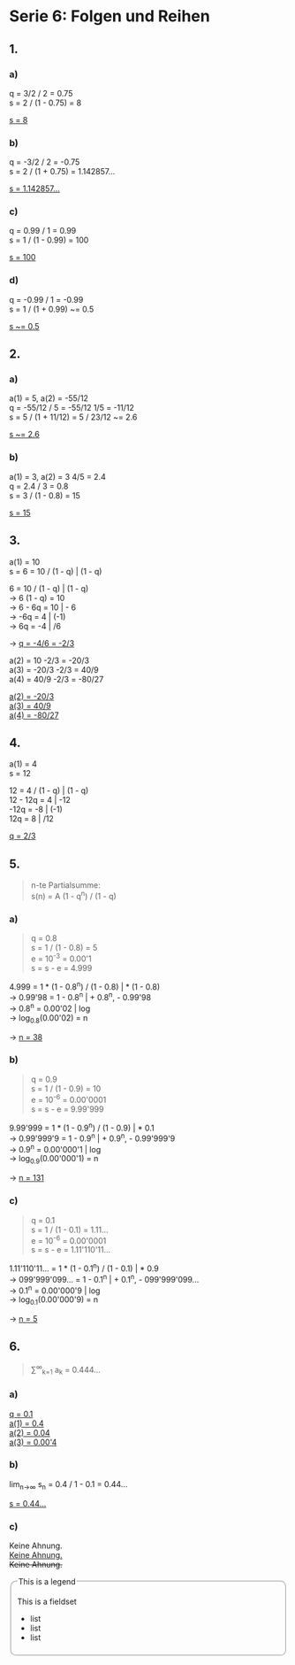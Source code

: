 # Serie 6: Folgen und Reihen

## 1.

### a)

q = 3/2 / 2 = 0.75\
s = 2  / (1 - 0.75) = 8

<ins>s = 8</ins>

### b)

q = -3/2 / 2 = -0.75\
s = 2 / (1 + 0.75) = 1.142857...

<ins>s = 1.142857...</ins>

### c)

q = 0.99 / 1 = 0.99\
s = 1 / (1 - 0.99) = 100

<ins>s = 100</ins>

### d)

q = -0.99 / 1 = -0.99\
s = 1 / (1 + 0.99) ~= 0.5

<ins>s ~= 0.5</ins>

## 2.

### a)

a(1) = 5, a(2) = -55/12\
q = -55/12 / 5 = -55/12  1/5 = -11/12\
s = 5 / (1 + 11/12) = 5 / 23/12 ~= 2.6

<ins>s ~= 2.6</ins>

### b)

a(1) = 3, a(2) = 3  4/5 = 2.4\
q = 2.4 / 3 = 0.8\
s = 3 / (1 - 0.8) = 15

<ins>s = 15</ins>

## 3.

a(1) = 10\
s = 6 = 10 / (1 - q) |  (1 - q)

6 = 10 / (1 - q) |  (1 - q)\
→ 6  (1 - q) = 10\
→ 6 - 6q = 10 | - 6\
→ -6q = 4 | (-1)\
→ 6q = -4 | /6

→ <ins>q = -4/6 = -2/3</ins>

a(2) = 10  -2/3 = -20/3\
a(3) = -20/3  -2/3 = 40/9\
a(4) = 40/9  -2/3 = -80/27

<ins>a(2) = -20/3</ins>\
<ins>a(3) = 40/9</ins>\
<ins>a(4) = -80/27</ins>

## 4.

a(1) = 4\
s = 12

12 = 4 / (1 - q) |  (1 - q)\
12 - 12q = 4 | -12\
-12q = -8 | (-1)\
12q = 8 | /12

<ins>q = 2/3</ins>

## 5.

> n-te Partialsumme:\
> s(n) = A  (1 - q<sup>n</sup>) / (1 - q)

### a)

> q = 0.8\
> s = 1 / (1 - 0.8) = 5\
> e = 10<sup>-3</sup> = 0.00'1\
> s = s - e = 4.999

4.999 = 1 * (1 - 0.8<sup>n</sup>) / (1 - 0.8) | * (1 - 0.8)\
→ 0.99'98 = 1 - 0.8<sup>n</sup> | + 0.8<sup>n</sup>, - 0.99'98\
→ 0.8<sup>n</sup> = 0.00'02 | log\
→ log<sub>0.8</sub>(0.00'02) = n

→ <ins>n = 38</ins>

### b)

> q = 0.9\
> s = 1 / (1 - 0.9) = 10\
> e = 10<sup>-6</sup> = 0.00'0001\
> s = s - e = 9.99'999

9.99'999 = 1 * (1 - 0.9<sup>n</sup>) / (1 - 0.9) | * 0.1\
→ 0.99'999'9 = 1 - 0.9<sup>n</sup> | + 0.9<sup>n</sup>, - 0.99'999'9\
→ 0.9<sup>n</sup> = 0.00'000'1 | log\
→ log<sub>0.9</sub>(0.00'000'1) = n

→ <ins>n = 131</ins>

### c)

> q = 0.1\
> s = 1 / (1 - 0.1) = 1.11...\
> e = 10<sup>-6</sup> = 0.00'0001\
> s = s - e = 1.11'110'11...

1.11'110'11... = 1 * (1 - 0.1<sup>n</sup>) / (1 - 0.1) | * 0.9\
→ 099'999'099... = 1 - 0.1<sup>n</sup> | + 0.1<sup>n</sup>, - 099'999'099...\
→ 0.1<sup>n</sup> = 0.00'000'9 | log\
→ log<sub>0.1</sub>(0.00'000'9) = n

→ <ins>n = 5</ins>

## 6.

> ∑<sup>∞</sup><sub>k=1</sub> a<sub>k</sub> = 0.444...

### a)

<ins>q = 0.1</ins>\
<ins>a(1) = 0.4</ins>\
<ins>a(2) = 0.04</ins>\
<ins>a(3) = 0.00'4</ins>

### b)

lim<sub>n→∞</sub> s<sub>n</sub> = 0.4 / 1 - 0.1 = 0.44...

<ins>s = 0.44...</ins>

### c)

Keine Ahnung.\
<ins>Keine Ahnung.</ins>\
<del>Keine Ahnung.</del>

<fieldset style="border-radius:10px;">

  <legend>This is a legend</legend>

  This is a fieldset

  - list
  - list
  - list

</fieldset>
